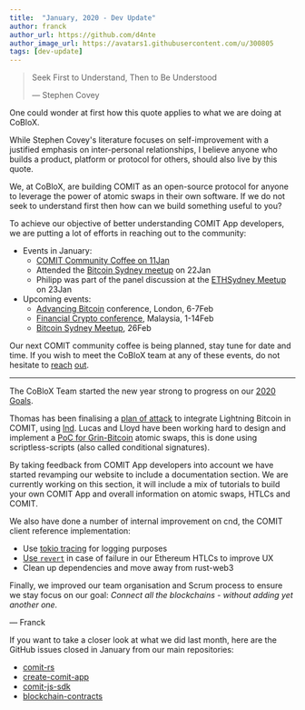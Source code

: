 ```yaml
---
title:  "January, 2020 - Dev Update"
author: franck
author_url: https://github.com/d4nte
author_image_url: https://avatars1.githubusercontent.com/u/300805
tags: [dev-update]
---
```


> Seek First to Understand, Then to Be Understood
>
> — Stephen Covey

One could wonder at first how this quote applies to what we are doing at CoBloX.

While Stephen Covey's literature focuses on self-improvement with a justified emphasis on inter-personal relationships,
I believe anyone who builds a product, platform or protocol for others, should also live by this quote.

We, at CoBloX, are building COMIT as an open-source protocol for anyone to leverage the power of atomic swaps in their own software.
If we do not seek to understand first then how can we build something useful to you?

<!--truncate-->

To achieve our objective of better understanding COMIT App developers, we are putting a lot of efforts in reaching out to the community:

- Events in January:
  - [COMIT Community Coffee on 11Jan](https://youtube.com/watch?v=zo2-6XPB1M4)
  - Attended the [Bitcoin Sydney meetup](https://meetup.com/Bitcoin_Sydney/events/267743296/) on 22Jan
  - Philipp was part of the panel discussion at the [ETHSydney Meetup](https://meetup.com/ethsydney/events/267712163) on 23Jan
- Upcoming events:
  - [Advancing Bitcoin](https://advancingbitcoin.com) conference, London, 6-7Feb 
  - [Financial Crypto conference](https://fc20.ifca.ai/), Malaysia, 1-14Feb
  - [Bitcoin Sydney Meetup](https://meetup.com/Bitcoin_Sydney/events/268163844), 26Feb 

Our next COMIT community coffee is being planned, stay tune for date and time.
If you wish to meet the CoBloX team at any of these events, do not hesitate to [reach](https://twitter.com/comit_network) [out](mailto:hello@coblox.tech).

---

The CoBloX Team started the new year strong to progress on our [2020 Goals](2019-12-05-2020-COMIT-goals.md).

Thomas has been finalising a [plan of attack](https://github.com/comit-network/spikes/pull/50) to integrate Lightning Bitcoin in COMIT,
using [lnd](https://github.com/lightningnetwork/lnd/).
Lucas and Lloyd have been working hard to design and implement a [PoC for Grin-Bitcoin](https://github.com/comit-network/grin-btc-poc) atomic swaps,
this is done using scriptless-scripts (also called conditional signatures).

By taking feedback from COMIT App developers into account we have started revamping our website to include
a documentation section.
We are currently working on this section, it will include a mix of tutorials to build your own COMIT App and overall information on atomic swaps, HTLCs and COMIT.

We also have done a number of internal improvement on cnd, the COMIT client reference implementation:
- Use [tokio tracing](https://github.com/comit-network/comit-rs/pull/1957) for logging purposes
- [Use `revert`](https://github.com/comit-network/blockchain-contracts/pull/37) in case of failure in our Ethereum HTLCs to improve UX
- Clean up dependencies and move away from rust-web3

Finally, we improved our team organisation and Scrum process to ensure we stay focus on our goal: _Connect all the blockchains - without adding yet another one._

— Franck

If you want to take a closer look at what we did last month, here are the GitHub issues closed in January from our main repositories:

- [comit-rs](https://github.com/comit-network/comit-rs/issues?utf8=%E2%9C%93&q=is%3Aissue+sort%3Aupdated-desc+closed%3A2020-01-01..2020-01-31)
- [create-comit-app](https://github.com/comit-network/create-comit-app/issues?utf8=%E2%9C%93&q=is%3Aissue+sort%3Aupdated-desc+closed%3A2020-01-01..2020-01-31)
- [comit-js-sdk](https://github.com/comit-network/comit-js-sdk/issues?utf8=%E2%9C%93&q=is%3Aissue+sort%3Aupdated-desc+closed%3A2020-01-01..2020-01-31)
- [blockchain-contracts](https://github.com/comit-network/blockchain-contracts/issues?utf8=%E2%9C%93&q=is%3Aissue+sort%3Aupdated-desc+closed%3A2020-01-01..2020-01-31)
